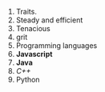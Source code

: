 1. Traits.
  1. Steady and efficient
  2. Tenacious
  3. grit
2. Programming languages
  1. **Javascript**
  2. **Java**
  3. *C++*
  4. Python
